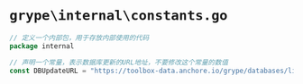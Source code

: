 # `grype\internal\constants.go`

```go
// 定义一个内部包，用于存放内部使用的代码
package internal

// 声明一个常量，表示数据库更新的URL地址，不要修改这个常量的数值
const DBUpdateURL = "https://toolbox-data.anchore.io/grype/databases/listing.json"
```